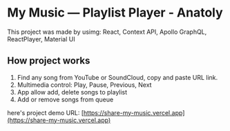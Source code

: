 # My Music — Playlist Player - Anatoly

This project was made by usimg: React, Context API, Apollo GraphQL, ReactPlayer, Material UI

## How project works

1. Find any song from YouTube or SoundCloud, copy and paste URL link.
2. Multimedia control: Play, Pause, Previous, Next 
3. App allow add, delete songs to playlist
4. Add or remove songs from queue

here's project demo URL: [https://share-my-music.vercel.app](https://share-my-music.vercel.app)


